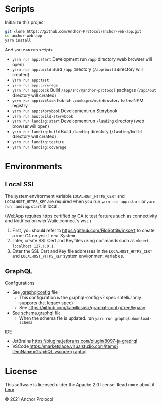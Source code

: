 # Scripts

Initialize this project

```sh
git clone https://github.com/Anchor-Protocol/anchor-web-app.git
cd anchor-web-app
yarn install
```

And you can run scripts

- `yarn run app:start` Development run `/app` directory (web browser will open)
- `yarn run app:build` Build `/app` directory (`/app/build` directory will created)
- `yarn run app:test`
- `yarn run app:coverage`
- `yarn run app:pack` Build `/app/src/@anchor-protocol` packages (`/app/out` directory will created)
- `yarn run app:publish` Publish `/packages/out` directory to the NPM registry
- `yarn run app:storybook` Development run Storybook
- `yarn run app:build-storybook`
- `yarn run landing:start` Development run `/landing` directory (web browser will open)
- `yarn run landing:build` Build `/landing` directory (`/landing/build` directory will created)
- `yarn run landing:test`xrx
- `yarn run landing:coverage`

# Environments

## Local SSL

The system environment variable `LOCALHOST_HTTPS_CERT` and `LOCALHOST_HTTPS_KEY` are required when you run `yarn run app:start` or `yarn run landing:start` in local.

(WebApp requires https certified by CA to test features such as connectivity and Notification with Walletconnect's wss.)

1. First, you should refer to <https://github.com/FiloSottile/mkcert> to create a root CA on your Local System.
2. Later, create SSL Cert and Key files using commands such as `mkcert localhost 127.0.0.1`.
3. Enter the SSL Cert and Key file addresses in the `LOCALHOST_HTTPS_CERT` and `LOCALHOST_HTTPS_KEY` system environment variables.

## GraphQL

Configurations

- See [.graphqlconfig](.graphqlconfig) file
  - This configuration is the graphql-config v2 spec (IntelliJ only supports that legacy spec)
  - See <https://github.com/kamilkisiela/graphql-config/tree/legacy>
- See [schema.graphql](schema.graphql) file
  - When the schema file is updated. run `yarn run graphql:download-schema`

IDE

- JetBrains <https://plugins.jetbrains.com/plugin/8097-js-graphql>
- VSCode <https://marketplace.visualstudio.com/items?itemName=GraphQL.vscode-graphql>

# License

This software is licensed under the Apache 2.0 license. Read more about it [here](LICENSE).

© 2021 Anchor Protocol
